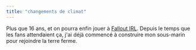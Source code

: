 ```yaml
---
title: "changements de climat"
---
```


Plus que 16 ans, et on pourra enfin jouer à [Fallout
IRL](http://www.guardian.co.uk/climatechange/story/0,12374,1153530,00.html).
Depuis le temps que les fans attendaient ça, j'ai déjà commencé à construire
mon sous-marin pour rejoindre la terre ferme.

